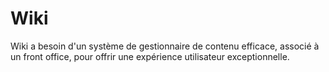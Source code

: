 # Wiki
Wiki a besoin d'un système de gestionnaire de contenu efficace, associé à un front office, pour offrir une expérience utilisateur exceptionnelle.
